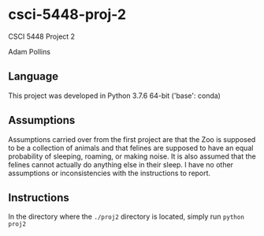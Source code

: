 # csci-5448-proj-2
 CSCI 5448 Project 2

Adam Pollins

## Language
This project was developed in Python 3.7.6 64-bit ('base': conda)

## Assumptions
Assumptions carried over from the first project are that the Zoo is supposed to be a collection of animals and that felines are supposed to have an equal probability of sleeping, roaming, or making noise. It is also assumed that the felines cannot actually do anything else in their sleep. I have no other assumptions or inconsistencies with the instructions to report.

## Instructions
In the directory where the `./proj2` directory is located, simply run `python proj2`